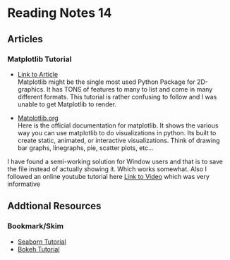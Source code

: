 # Reading Notes 14  

## Articles  

### Matplotlib Tutorial  
* [Link to Article](https://github.com/rougier/matplotlib-tutorial)  
Matplotlib might be the single most used Python Package for 2D-graphics. It has TONS of features to many to list and come in many different formats. This tutorial is rather confusing to follow and I was unable to get Matplotlib to render.

- [Matplotlib.org](https://matplotlib.org/)  
Here is the official documentation for matplotlib. It shows the various way you can use matplotlib to do visualizations in python. Its built to create static, animated, or interactive visualizations. Think of drawing bar graphs, linegraphs, pie, scatter plots, etc...

I have found a semi-working solution for Window users and that is to save the file instead of actually showing it. Which works somewhat.
Also I followed an online youtube tutorial here [Link to Video](https://www.youtube.com/watch?v=UO98lJQ3QGI) which was very informative

## Addtional Resources 
### Bookmark/Skim
* [Seaborn Tutorial](https://seaborn.pydata.org/tutorial.html)  
* [Bokeh Tutorial](https://mybinder.org/v2/gh/bokeh/bokeh-notebooks/master?filepath=tutorial%2F00%20-%20Introduction%20and%20Setup.ipynb)  